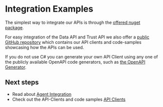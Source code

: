 # Integration Examples

The simplest way to integrate our APIs is through the [offered nuget package](https://www.nuget.org/packages/Tributech.Dsk.Api.Clients).

For easy integration of the Data API and Trust API we also offer a [public GitHub repository](https://github.com/tributech-solutions/tributech-dsk-api-clients) which contains our API clients and code-samples showcasing how the APIs can be used.

If you do not use C# you can generate your own API Client using any one of the publicly available OpenAPI code generators, such as <a href="https://github.com/OpenAPITools/openapi-generator" target="_blank">the OpenAPI Generator</a>.

## Next steps

- Read about [Agent Integration](../agent/examples.md)
- Check out the API-Clients and code samples [API Clients](https://github.com/tributech-solutions/tributech-dsk-api-clients)
